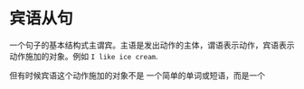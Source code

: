 # 宾语从句

一个句子的基本结构式主谓宾。主语是发出动作的主体，谓语表示动作，宾语表示动作施加的对象。例如 `I like ice cream`.

但有时候宾语这个动作施加的对象不是 一个简单的单词或短语，而是一个